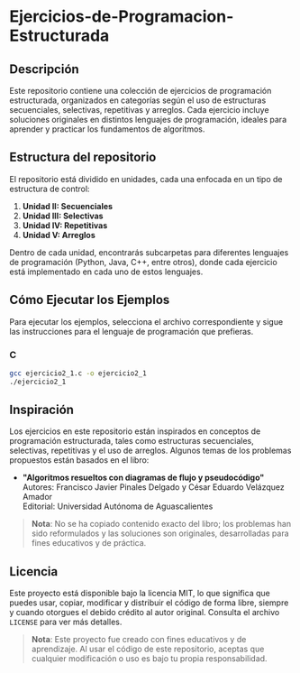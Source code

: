 # Ejercicios-de-Programacion-Estructurada

## Descripción
Este repositorio contiene una colección de ejercicios de programación estructurada, organizados en categorías según el uso de estructuras secuenciales, selectivas, repetitivas y arreglos. Cada ejercicio incluye soluciones originales en distintos lenguajes de programación, ideales para aprender y practicar los fundamentos de algoritmos.

## Estructura del repositorio
El repositorio está dividido en unidades, cada una enfocada en un tipo de estructura de control:

1. **Unidad II: Secuenciales**
2. **Unidad III: Selectivas**
3. **Unidad IV: Repetitivas**
4. **Unidad V: Arreglos**

Dentro de cada unidad, encontrarás subcarpetas para diferentes lenguajes de programación (Python, Java, C++, entre otros), donde cada ejercicio está implementado en cada uno de estos lenguajes.

## Cómo Ejecutar los Ejemplos

Para ejecutar los ejemplos, selecciona el archivo correspondiente y sigue las instrucciones para el lenguaje de programación que prefieras.

### C
   ```bash
   gcc ejercicio2_1.c -o ejercicio2_1
   ./ejercicio2_1
   ```
<!-- ### Python
   ```bash
   python ejercicio1.py
   ``` -->

## Inspiración

Los ejercicios en este repositorio están inspirados en conceptos de programación estructurada, tales como estructuras secuenciales, selectivas, repetitivas y el uso de arreglos. Algunos temas de los problemas propuestos están basados en el libro:

- **"Algoritmos resueltos con diagramas de flujo y pseudocódigo"**  
  Autores: Francisco Javier Pinales Delgado y César Eduardo Velázquez Amador  
  Editorial: Universidad Autónoma de Aguascalientes

> **Nota**: No se ha copiado contenido exacto del libro; los problemas han sido reformulados y las soluciones son originales, desarrolladas para fines educativos y de práctica.

## Licencia

Este proyecto está disponible bajo la licencia MIT, lo que significa que puedes usar, copiar, modificar y distribuir el código de forma libre, siempre y cuando otorgues el debido crédito al autor original. Consulta el archivo `LICENSE` para ver más detalles.

> **Nota**: Este proyecto fue creado con fines educativos y de aprendizaje. Al usar el código de este repositorio, aceptas que cualquier modificación o uso es bajo tu propia responsabilidad.